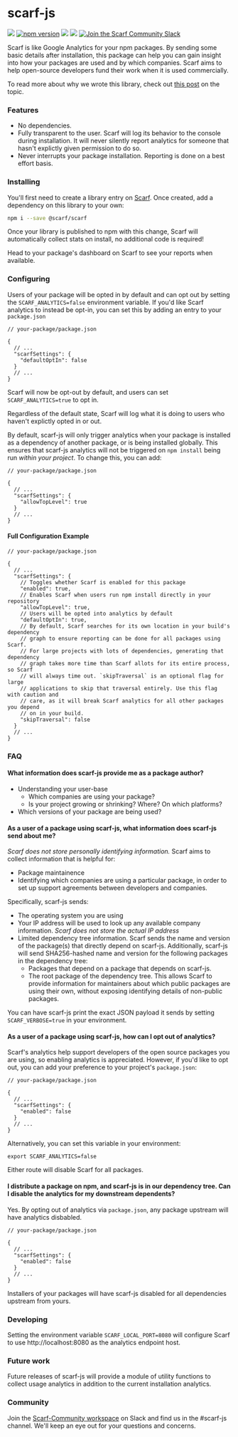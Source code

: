 # scarf-js

![](https://github.com/scarf-sh/scarf-js/workflows/CI/badge.svg)
[![npm version](https://badge.fury.io/js/%40scarf%2Fscarf.svg)](https://badge.fury.io/js/%40scarf%2Fscarf)
<a href="https://www.npmjs.com/package/@scarf/scarf">![](https://img.shields.io/npm/dw/@scarf/scarf)</a>
<img referrerpolicy="no-referrer-when-downgrade" src="https://static.scarf.sh/a.png?x-pxid=fc72d03c-c3a2-4736-b243-10eeff839778" />
<a href="https://tinyurl.com/scarf-community-slack"><img src="https://img.shields.io/badge/Scarf%20Community%20-Slack-blue" alt="Join the Scarf Community Slack" />
  </a>

Scarf is like Google Analytics for your npm packages. By sending some basic
details after installation, this package can help you can gain insight into how
your packages are used and by which companies. Scarf aims to help open-source developers 
fund their work when it is used commercially.

To read more about why we wrote this library, check out [this post](https://github.com/scarf-sh/scarf-js/blob/master/WHY.org) on the topic.

### Features

- No dependencies.
- Fully transparent to the user. Scarf will log its behavior to the console
  during installation. It will never silently report analytics for someone that
  hasn't explictly given permission to do so.
- Never interrupts your package installation. Reporting is done on a best effort basis.

### Installing

You'll first need to create a library entry on [Scarf](https://scarf.sh). Once
created, add a dependency on this library to your own:

```bash
npm i --save @scarf/scarf
```

Once your library is published to npm with this change, Scarf will automatically
collect stats on install, no additional code is required!

Head to your package's dashboard on Scarf to see your reports when available.

### Configuring

Users of your package will be opted in by default and can opt out by setting the
`SCARF_ANALYTICS=false` environment variable. If you'd like Scarf analytics to
instead be opt-in, you can set this by adding an entry to your `package.json`


```json5
// your-package/package.json

{
  // ...
  "scarfSettings": {
    "defaultOptIn": false
  }
  // ...
}
```

Scarf will now be opt-out by default, and users can set `SCARF_ANALYTICS=true`
to opt in.

Regardless of the default state, Scarf will log what it is doing to users who
haven't explictly opted in or out.

By default, scarf-js will only trigger analytics when your package is installed as a dependency of another package, or is being installed globally. This ensures that scarf-js analytics will not be triggered on `npm install` being run _within your project_. To change this, you can add:

```json5
// your-package/package.json

{
  // ...
  "scarfSettings": {
    "allowTopLevel": true
  }
  // ...
}
```


#### Full Configuration Example

```json5
// your-package/package.json

{
  // ...
  "scarfSettings": {
    // Toggles whether Scarf is enabled for this package
    "enabled": true,
    // Enables Scarf when users run npm install directly in your repository
    "allowTopLevel": true,
    // Users will be opted into analytics by default
    "defaultOptIn": true,
    // By default, Scarf searches for its own location in your build's dependency
    // graph to ensure reporting can be done for all packages using Scarf.
    // For large projects with lots of dependencies, generating that dependency
    // graph takes more time than Scarf allots for its entire process, so Scarf
    // will always time out. `skipTraversal` is an optional flag for large
    // applications to skip that traversal entirely. Use this flag with caution and
    // care, as it will break Scarf analytics for all other packages you depend
    // on in your build.
    "skipTraversal": false
  }
  // ...
}
```

### FAQ

#### What information does scarf-js provide me as a package author?

- Understanding your user-base
  - Which companies are using your package?
  - Is your project growing or shrinking? Where? On which platforms?
- Which versions of your package are being used?

#### As a user of a package using scarf-js, what information does scarf-js send about me?

*Scarf does not store personally identifying information.* Scarf aims to collect information that is helpful for:
- Package maintainence
- Identifying which companies are using a particular package, in order to set up support agreements between developers and companies.

Specifically, scarf-js sends:

- The operating system you are using
- Your IP address will be used to look up any available company information. _Scarf does not store the actual IP address_
- Limited dependency tree information. Scarf sends the name and version of the package(s) that directly depend on scarf-js. Additionally, scarf-js will send SHA256-hashed name and version for the following packages in the dependency tree:
  - Packages that depend on a package that depends on scarf-js.
  - The root package of the dependency tree.
This allows Scarf to provide information for maintainers about which public packages are using their own, without exposing identifying details of non-public packages.

You can have scarf-js print the exact JSON payload it sends by setting `SCARF_VERBOSE=true` in your environment.

#### As a user of a package using scarf-js, how can I opt out of analytics?

Scarf's analytics help support developers of the open source packages you are
using, so enabling analytics is appreciated. However, if you'd like to opt out,
you can add your preference to your project's `package.json`:


```json5
// your-package/package.json

{
  // ...
  "scarfSettings": {
    "enabled": false
  }
  // ...
}
```

Alternatively, you can set this variable in your environment:

```shell
export SCARF_ANALYTICS=false
```

Either route will disable Scarf for all packages.

#### I distribute a package on npm, and scarf-js is in our dependency tree. Can I disable the analytics for my downstream dependents?

Yes. By opting out of analytics via `package.json`, any package upstream will have analytics disbabled.

```json5
// your-package/package.json

{
  // ...
  "scarfSettings": {
    "enabled": false
  }
  // ...
}
```

Installers of your packages will have scarf-js disabled for all dependencies upstream from yours.


### Developing

Setting the environment variable `SCARF_LOCAL_PORT=8080` will configure Scarf to
use http://localhost:8080 as the analytics endpoint host.

### Future work

Future releases of scarf-js will provide a module of utility functions to
collect usage analytics in addition to the current installation analytics.

### Community

Join the [Scarf-Community workspace](https://tinyurl.com/scarf-community-slack) on Slack and find us in the #scarf-js channel. We'll keep an eye out for your questions and concerns. 
